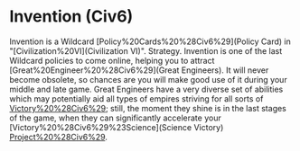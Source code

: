 # Invention (Civ6)

Invention is a Wildcard [Policy%20Cards%20%28Civ6%29](Policy Card) in "[Civilization%20VI](Civilization VI)".
Strategy.
Invention is one of the last Wildcard policies to come online, helping you to attract [Great%20Engineer%20%28Civ6%29](Great Engineers). It will never become obsolete, so chances are you will make good use of it during your middle and late game. Great Engineers have a very diverse set of abilities which may potentially aid all types of empires striving for all sorts of [Victory%20%28Civ6%29](victories); still, the moment they shine is in the last stages of the game, when they can significantly accelerate your [Victory%20%28Civ6%29%23Science](Science Victory) [Project%20%28Civ6%29](projects).